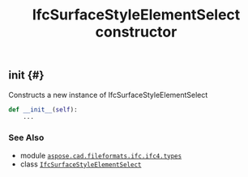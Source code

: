 ﻿---
title: IfcSurfaceStyleElementSelect constructor
second_title: Aspose.CAD for Python via .NET API References
description: 
type: docs
weight: 10
url: /python-net/aspose.cad.fileformats.ifc.ifc4.types/ifcsurfacestyleelementselect/__init__/
is_root: false
---

## __init__ {#}

Constructs a new instance of IfcSurfaceStyleElementSelect



```python
def __init__(self):
    ...
```





### See Also
* module [`aspose.cad.fileformats.ifc.ifc4.types`](../../)
* class [`IfcSurfaceStyleElementSelect`](/cad/python-net/aspose.cad.fileformats.ifc.ifc4.types/ifcsurfacestyleelementselect)
